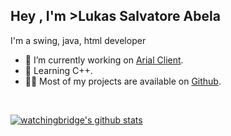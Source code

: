 
<h2>Hey , I'm >Lukas Salvatore Abela</a></h2>
<p>I'm a swing, java, html developer
</p><img align="right" src="" />
<ul>
<li>🔭 I’m currently working on <a href="https://discord.gg/FeBUVxvcuT">Arial Client</a>.</li>
<li>🧐 Learning C++</strong>.</li>
<li>👨‍💻 Most of my projects are available on <a href="https://github.com/WatchingBridge">Github</a>.</li>
</ul>

<br />

[![watchingbridge's github stats](https://github-readme-stats.vercel.app/api?username=watchingbridge&show_icons=true&theme=dark)](https://github.com/watchingbridge)
<p align="left">
